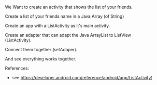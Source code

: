 We Want to create an activity that shows the list of your friends.

Create a list of your friends name in a Java Array (of String)

Create an app with a ListActivity as it's main activity.

Create an adapter that can adapt the Java ArrayList to ListView (ListActivity).

Connect them together (setAdaper).

And see everything works together.

References:
* see https://developer.android.com/reference/android/app/ListActivity)
